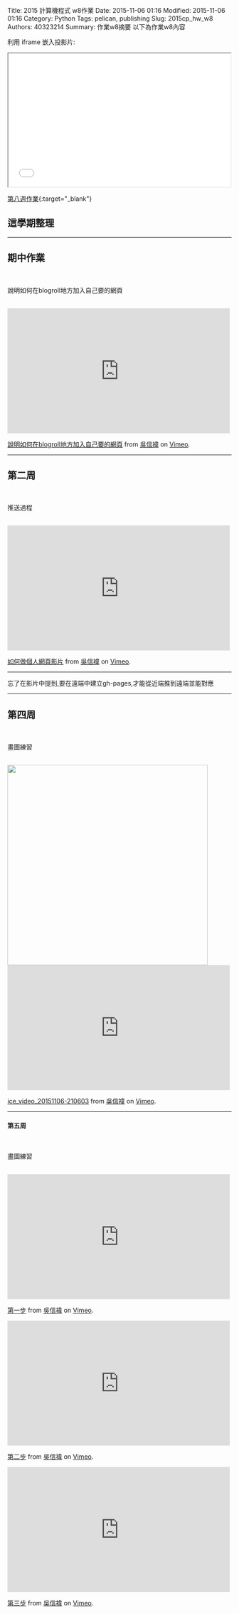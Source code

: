 Title: 2015 計算機程式 w8作業
Date: 2015-11-06 01:16
Modified: 2015-11-06 01:16
Category: Python
Tags: pelican, publishing
Slug: 2015cp_hw_w8
Authors: 40323214
Summary: 作業w8摘要
以下為作業w8內容

利用 iframe 嵌入投影片:

<iframe src="40323214_cp_w8.html" width="500" height="300"></iframe>

[第八週作業](40323214_cp_w8.html){:target="_blank"}

<h2>這學期整理</h2>

<hr/>
<h2>期中作業</h2>
<br>
<p>說明如何在blogroll地方加入自己要的網頁</p>
<br>
<iframe src="https://player.vimeo.com/video/145080332" width="500" height="281" frameborder="0" webkitallowfullscreen mozallowfullscreen allowfullscreen></iframe> <p><a href="https://vimeo.com/145080332">說明如何在blogroll地方加入自己要的網頁</a> from <a href="https://vimeo.com/user45009540">吳信褘</a> on <a href="https://vimeo.com">Vimeo</a>.</p>



<hr/>
<h2>第二周</h2>
<br>
<p>推送過程</p>
<br>
<iframe src="https://player.vimeo.com/video/144891048" width="500" height="281" frameborder="0" webkitallowfullscreen mozallowfullscreen allowfullscreen></iframe> <p><a href="https://vimeo.com/144891048">如何做個人網頁影片</a> from <a href="https://vimeo.com/user45009540">吳信褘</a> on <a href="https://vimeo.com">Vimeo</a>.</p>
<hr/>
忘了在影片中提到,要在遠端中建立gh-pages,才能從近端推到遠端並能對應

<hr/>
<h2>第四周</h2>
<br>
<p>畫圖練習</p>
<br>
<img src="https://copy.com/ktCw1mrbB3SR261l"width="450"height="450">
<br>
<iframe src="https://player.vimeo.com/video/144869256" width="500" height="281" frameborder="0" webkitallowfullscreen mozallowfullscreen allowfullscreen></iframe> <p><a href="https://vimeo.com/144869256">ice_video_20151106-210603</a> from <a href="https://vimeo.com/user45009540">吳信褘</a> on <a href="https://vimeo.com">Vimeo</a>.</p>

<hr/>
<h4>第五周</h4>
<br>
<p>畫圖練習</p>
<br>
<iframe src="https://player.vimeo.com/video/142895213" width="500" height="281" frameborder="0" webkitallowfullscreen mozallowfullscreen allowfullscreen></iframe> <p><a href="https://vimeo.com/142895213">第一步</a> from <a href="https://vimeo.com/user45009540">吳信褘</a> on <a href="https://vimeo.com">Vimeo</a>.</p>
<iframe src="https://player.vimeo.com/video/142895214" width="500" height="281" frameborder="0" webkitallowfullscreen mozallowfullscreen allowfullscreen></iframe> <p><a href="https://vimeo.com/142895214">第二步</a> from <a href="https://vimeo.com/user45009540">吳信褘</a> on <a href="https://vimeo.com">Vimeo</a>.</p>
<iframe src="https://player.vimeo.com/video/142895215" width="500" height="281" frameborder="0" webkitallowfullscreen mozallowfullscreen allowfullscreen></iframe> <p><a href="https://vimeo.com/142895215">第三步</a> from <a href="https://vimeo.com/user45009540">吳信褘</a> on <a href="https://vimeo.com">Vimeo</a>.</p>
